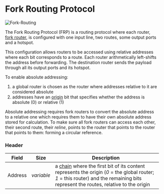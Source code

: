 # Fork Routing Protocol

![Fork-Routing](https://user-images.githubusercontent.com/35694451/208344240-cae75190-51f8-4d8c-88c7-c317a69d08fa.png)

The Fork Routing Protocol (FRP) is a routing protocol where each router, <ins>fork router</ins>, is configured with one input line, two routes, some output ports and a hotspot.

This configuration allows routers to be accessed using relative addresses where each bit corresponds to a route. Each router arithmetically left-shifts the address before forwarding. The destination router sends the payload through all its output ports and its hotspot.

To enable absolute addressing:
1. a global router is chosen as the router where addresses relative to it are considered absolute
2. addresses have an <ins>origin</ins> bit that specifies whether the address is absolute (0) or relative (1)

Absolute addressing requires fork routers to convert the absolute address to a relative one which requires them to have their own absolute address stored for calculation. To make sure all fork routers can access each other, their second route, their *reline*, points to the router that points to the router that points to them: forming a circular reference.

### Header

Field      |Size      |Description
-----------|----------|-----------
Address    |*variable*|a [chain](https://github.com/ghoomfrog/universe/blob/main/computer%20science/chain.md) where the first bit of its content represents the origin (*0* = the global router; *1* = this router) and the remaining bits represent the routes, relative to the origin
